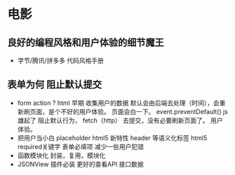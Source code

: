# 电影

## 良好的编程风格和用户体验的细节魔王
  - 字节/腾讯/拼多多 代码风格手册

## 表单为何 阻止默认提交
- form action ?
  html 早期 收集用户的数据 默认会由后端去处理（时间），会重新刷页面，是个不好的用户体验。
  页面会白一下。
  event.preventDefault() js雄起了 阻止默认行为， fetch（http） 去提交，没有必要刷新页面了。
  用户体验。
- 把用户当小白
  placeholder html5 新特性
  header 等语义化标签 html5 
  required关键字 表单必填项 减少一些用户犯错 
- 函数模块化 
  封装，复用，模块化 
- JSONView 插件必装 更好的查看API 接口数据